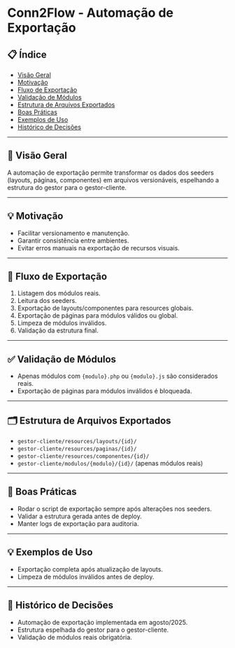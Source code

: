# Conn2Flow - Automação de Exportação

## 📋 Índice
- [Visão Geral](#visão-geral)
- [Motivação](#motivação)
- [Fluxo de Exportação](#fluxo-de-exportação)
- [Validação de Módulos](#validação-de-módulos)
- [Estrutura de Arquivos Exportados](#estrutura-de-arquivos-exportados)
- [Boas Práticas](#boas-práticas)
- [Exemplos de Uso](#exemplos-de-uso)
- [Histórico de Decisões](#histórico-de-decisões)

---

## 🎯 Visão Geral

A automação de exportação permite transformar os dados dos seeders (layouts, páginas, componentes) em arquivos versionáveis, espelhando a estrutura do gestor para o gestor-cliente.

---

## 💡 Motivação
- Facilitar versionamento e manutenção.
- Garantir consistência entre ambientes.
- Evitar erros manuais na exportação de recursos visuais.

---

## 🔄 Fluxo de Exportação
1. Listagem dos módulos reais.
2. Leitura dos seeders.
3. Exportação de layouts/componentes para resources globais.
4. Exportação de páginas para módulos válidos ou global.
5. Limpeza de módulos inválidos.
6. Validação da estrutura final.

---

## ✅ Validação de Módulos
- Apenas módulos com `{modulo}.php` ou `{modulo}.js` são considerados reais.
- Exportação de páginas para módulos inválidos é bloqueada.

---

## 🗂️ Estrutura de Arquivos Exportados
- `gestor-cliente/resources/layouts/{id}/`
- `gestor-cliente/resources/paginas/{id}/`
- `gestor-cliente/resources/componentes/{id}/`
- `gestor-cliente/modulos/{modulo}/{id}/` (apenas módulos reais)

---

## 📝 Boas Práticas
- Rodar o script de exportação sempre após alterações nos seeders.
- Validar a estrutura gerada antes de deploy.
- Manter logs de exportação para auditoria.

---

## 💡 Exemplos de Uso
- Exportação completa após atualização de layouts.
- Limpeza de módulos inválidos antes de deploy.

---

## 📜 Histórico de Decisões
- Automação de exportação implementada em agosto/2025.
- Estrutura espelhada do gestor para o gestor-cliente.
- Validação de módulos reais obrigatória.

